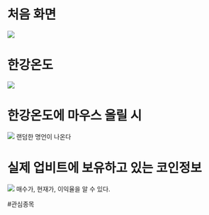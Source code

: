 # 처음 화면
<img src="https://github.com/hoooooony/gomars/assets/112807899/c9af1186-35c8-4149-b776-9f484f88b30e">

# 한강온도
<img src="https://github.com/hoooooony/gomars/assets/112807899/141edb73-c993-4128-aa08-8b6bc1ac89f0">

# 한강온도에 마우스 올릴 시
<img src="https://github.com/hoooooony/gomars/assets/112807899/e1d96802-3d63-47e7-9927-48fe1e3c03b0">
랜덤한 명언이 나온다

# 실제 업비트에 보유하고 있는 코인정보
<img src="https://github.com/hoooooony/gomars/assets/112807899/05747e33-de86-4709-bc62-4ba08487b3f6">
매수가, 현재가, 이익율을 알 수 있다.

#관심종목

